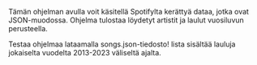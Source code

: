 Tämän ohjelman avulla voit käsitellä Spotifylta kerättyä dataa, jotka ovat JSON-muodossa. Ohjelma tulostaa löydetyt artistit ja laulut vuosiluvun perusteella.

Testaa ohjelmaa lataamalla songs.json-tiedosto! lista sisältää lauluja jokaiselta vuodelta 2013-2023 väliseltä ajalta.
